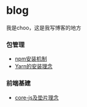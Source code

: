 # blog
我是choo，这是我写博客的地方

### 包管理
- [npm安装机制](https://github.com/BYChoo/blog/issues/1)
- [Yarn的安装理念](https://github.com/BYChoo/blog/issues/2)

### 前端基建
- [core-js及垫片理念](https://github.com/BYChoo/blog/issues/3)
